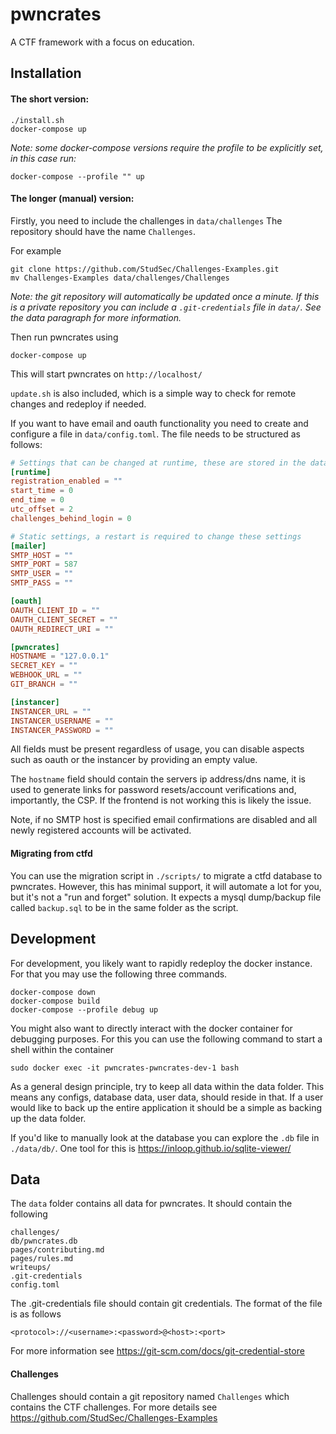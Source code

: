 # pwncrates
A CTF framework with a focus on education.


## Installation
#### The short version:

```commandline
./install.sh
docker-compose up
```
_Note: some docker-compose versions require the profile to be explicitly set, in this case run:_
```commandline
docker-compose --profile "" up
```

#### The longer (manual) version:
Firstly, you need to include the challenges in `data/challenges`
The repository should have the name `Challenges`.

For example
```commandline
git clone https://github.com/StudSec/Challenges-Examples.git 
mv Challenges-Examples data/challenges/Challenges
```

*Note: the git repository will automatically be updated
once a minute. If this is a private repository you can include
a `.git-credentials` file in `data/`. See the data paragraph for more information.*

Then run pwncrates using
```commandline
docker-compose up
```
This will start pwncrates on `http://localhost/`

`update.sh` is also included, which is a simple way to check for remote changes and redeploy if needed.

If you want to have email and oauth functionality you need to create and configure a file in `data/config.toml`.
The file needs to be structured as follows:
```toml
# Settings that can be changed at runtime, these are stored in the database
[runtime]
registration_enabled = ""
start_time = 0
end_time = 0
utc_offset = 2
challenges_behind_login = 0

# Static settings, a restart is required to change these settings
[mailer]
SMTP_HOST = ""
SMTP_PORT = 587
SMTP_USER = ""
SMTP_PASS = ""

[oauth]
OAUTH_CLIENT_ID = ""
OAUTH_CLIENT_SECRET = ""
OAUTH_REDIRECT_URI = ""

[pwncrates]
HOSTNAME = "127.0.0.1"
SECRET_KEY = ""
WEBHOOK_URL = ""
GIT_BRANCH = ""

[instancer]
INSTANCER_URL = ""
INSTANCER_USERNAME = ""
INSTANCER_PASSWORD = ""
```

All fields must be present regardless of usage, you can disable aspects such as oauth or the instancer by providing
an empty value.

The `hostname` field should contain the servers ip address/dns name, it is used to generate links for password 
resets/account verifications and, importantly, the CSP. If the frontend is not working this is likely the issue.

Note, if no SMTP host is specified email confirmations are disabled and all newly registered accounts will be activated.

#### Migrating from ctfd
You can use the migration script in `./scripts/` to migrate a ctfd database to pwncrates. However, this has minimal
support, it will automate a lot for you, but it's not a "run and forget" solution. It expects a mysql dump/backup file
called `backup.sql` to be in the same folder as the script.

## Development
For development, you likely want to rapidly redeploy the docker
instance. For that you may use the following three commands.
```commandline
docker-compose down
docker-compose build
docker-compose --profile debug up
```

You might also want to directly interact with the docker container for
debugging purposes. For this you can use the following command to start a
shell within the container
```commandline
sudo docker exec -it pwncrates-pwncrates-dev-1 bash
```

As a general design principle, try to keep all data within the data folder.
This means any configs, database data, user data, should reside in that. If 
a user would like to back up the entire application it should be a simple as
backing up the data folder.

If you'd like to manually look at the database you can explore the `.db` file
in `./data/db/`. One tool for this is https://inloop.github.io/sqlite-viewer/

## Data
The `data` folder contains all data for pwncrates. It should contain the
following
```commandline
challenges/
db/pwncrates.db
pages/contributing.md
pages/rules.md
writeups/
.git-credentials
config.toml
```

The .git-credentials file should contain git credentials. The format of
the file is as follows
```commandline
<protocol>://<username>:<password>@<host>:<port>
```
For more information see
https://git-scm.com/docs/git-credential-store

#### Challenges
Challenges should contain a git repository named `Challenges` which contains
the CTF challenges. For more details see https://github.com/StudSec/Challenges-Examples 
